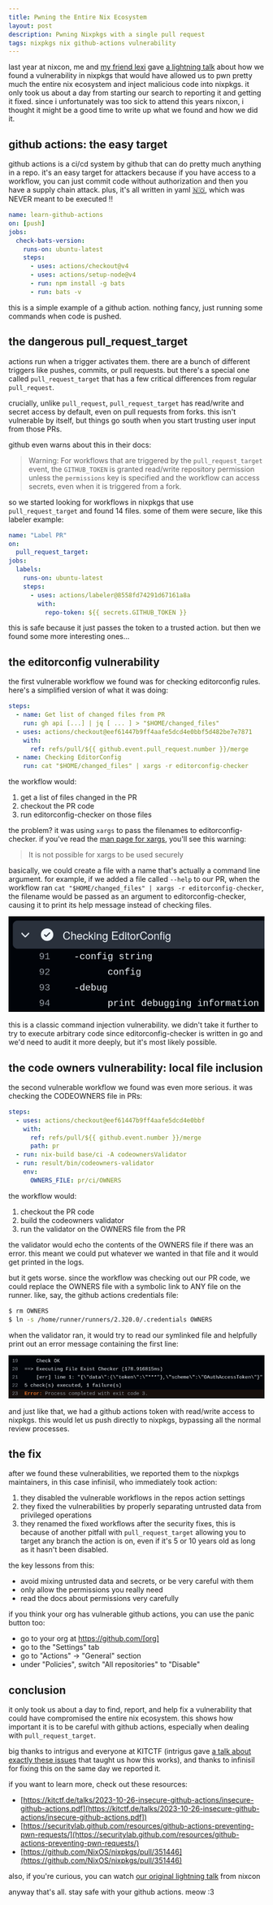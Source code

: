 ```yaml
---
title: Pwning the Entire Nix Ecosystem
layout: post
description: Pwning Nixpkgs with a single pull request
tags: nixpkgs nix github-actions vulnerability
---
```


last year at nixcon, me and [my friend lexi](https://mastodon.catgirl.cloud/@49016) gave [a lightning talk](youtube.com/live/_7wqXN-7ebw?t=38450s) about how we found a vulnerability in nixpkgs that would have allowed us to pwn pretty much the entire nix ecosystem and inject malicious code into nixpkgs. it only took us about a day from starting our search to reporting it and getting it fixed. since i unfortunately was too sick to attend this years nixcon, i thought it might be a good time to write up what we found and how we did it.

## github actions: the easy target

github actions is a ci/cd system by github that can do pretty much anything in a repo. it's an easy target for attackers because if you have access to a workflow, you can just commit code without authorization and then you have a supply chain attack. plus, it's all written in yaml [🇳🇴](https://ruudvanasseldonk.com/2023/01/11/the-yaml-document-from-hell), which was NEVER meant to be executed !!



```yaml
name: learn-github-actions
on: [push]
jobs:
  check-bats-version:
    runs-on: ubuntu-latest
    steps:
      - uses: actions/checkout@v4
      - uses: actions/setup-node@v4
      - run: npm install -g bats
      - run: bats -v
```

this is a simple example of a github action. nothing fancy, just running some commands when code is pushed.

## the dangerous pull_request_target

actions run when a trigger activates them. there are a bunch of different triggers like pushes, commits, or pull requests. but there's a special one called `pull_request_target` that has a few critical differences from regular `pull_request`.

crucially, unlike `pull_request`, `pull_request_target` has read/write and secret access by default, even on pull requests from forks. this isn't vulnerable by itself, but things go south when you start trusting user input from those PRs.

github even warns about this in their docs:

> Warning: For workflows that are triggered by the `pull_request_target` event, the `GITHUB_TOKEN` is granted read/write repository permission unless the `permissions` key is specified and the workflow can access secrets, even when it is triggered from a fork.

so we started looking for workflows in nixpkgs that use `pull_request_target` and found 14 files. some of them were secure, like this labeler example:

```yaml
name: "Label PR"
on:
  pull_request_target:
jobs:
  labels:
    runs-on: ubuntu-latest
    steps:
      - uses: actions/labeler@8558fd74291d67161a8a
        with:
          repo-token: ${{ secrets.GITHUB_TOKEN }}
```

this is safe because it just passes the token to a trusted action. but then we found some more interesting ones...

## the editorconfig vulnerability

the first vulnerable workflow we found was for checking editorconfig rules. here's a simplified version of what it was doing:

```yaml
steps:
  - name: Get list of changed files from PR
    run: gh api [...] | jq [ ... ] > "$HOME/changed_files"
  - uses: actions/checkout@eef61447b9ff4aafe5dcd4e0bbf5d482be7e7871
    with:
      ref: refs/pull/${{ github.event.pull_request.number }}/merge
  - name: Checking EditorConfig
    run: cat "$HOME/changed_files" | xargs -r editorconfig-checker
```
the workflow would:
1. get a list of files changed in the PR
2. checkout the PR code
3. run editorconfig-checker on those files

the problem? it was using `xargs` to pass the filenames to editorconfig-checker. if you've read the [man page for xargs](https://man7.org/linux/man-pages/man1/xargs.1.html#:~:text=It%20is%20not%20possible%20for%20xargs%20to%20be%20used%20securely), you'll see this warning:

> It is not possible for xargs to be used securely

basically, we could create a file with a name that's actually a command line argument. for example, if we added a file called `--help` to our PR, when the workflow ran `cat "$HOME/changed_files" | xargs -r editorconfig-checker`, the filename would be passed as an argument to editorconfig-checker, causing it to print its help message instead of checking files.

![editor config run with help output](/assets/images/posts/editor-config-run.png)

this is a classic command injection vulnerability. we didn't take it further to try to execute arbitrary code since editorconfig-checker is written in go and we'd need to audit it more deeply, but it's most likely possible.

## the code owners vulnerability: local file inclusion

the second vulnerable workflow we found was even more serious. it was checking the CODEOWNERS file in PRs:

```yaml
steps:
  - uses: actions/checkout@eef61447b9ff4aafe5dcd4e0bbf
    with:
      ref: refs/pull/${{ github.event.number }}/merge
      path: pr
  - run: nix-build base/ci -A codeownersValidator
  - run: result/bin/codeowners-validator
    env:
      OWNERS_FILE: pr/ci/OWNERS
```

the workflow would:
1. checkout the PR code
2. build the codeowners validator
3. run the validator on the OWNERS file from the PR

the validator would echo the contents of the OWNERS file if there was an error. this meant we could put whatever we wanted in that file and it would get printed in the logs.

but it gets worse. since the workflow was checking out our PR code, we could replace the OWNERS file with a symbolic link to ANY file on the runner. like, say, the github actions credentials file:

```bash
$ rm OWNERS
$ ln -s /home/runner/runners/2.320.0/.credentials OWNERS
```

when the validator ran, it would try to read our symlinked file and helpfully print out an error message containing the first line:


![screenshot of error message including censored token](/assets/images/posts/codeowners-error.png)

and just like that, we had a github actions token with read/write access to nixpkgs. this would let us push directly to nixpkgs, bypassing all the normal review processes.

## the fix

after we found these vulnerabilities, we reported them to the nixpkgs maintainers, in this case infinisil, who immediately took action:

1. they disabled the vulnerable workflows in the repos action settings
2. they fixed the vulnerabilities by properly separating untrusted data from privileged operations
3. they renamed the fixed workflows after the security fixes, this is because of another pitfall with `pull_request_target` allowing you to target any branch the action is on, even if it's 5 or 10 years old as long as it hasn't been disabled.

the key lessons from this:
- avoid mixing untrusted data and secrets, or be very careful with them
- only allow the permissions you really need
- read the docs about permissions very carefully

if you think your org has vulnerable github actions, you can use the panic button too:
- go to your org at https://github.com/[org]
- go to the "Settings" tab
- go to "Actions" → "General" section
- under "Policies", switch "All repositories" to "Disable"

## conclusion

it only took us about a day to find, report, and help fix a vulnerability that could have compromised the entire nix ecosystem. this shows how important it is to be careful with github actions, especially when dealing with `pull_request_target`.

big thanks to intrigus and everyone at KITCTF (intrigus gave [a talk about exactly these issues](https://kitctf.de/learning/insecure-github-actions) that taught us how this works), and thanks to infinisil for fixing this on the same day we reported it.

if you want to learn more, check out these resources:
- [https://kitctf.de/talks/2023-10-26-insecure-github-actions/insecure-github-actions.pdf](https://kitctf.de/talks/2023-10-26-insecure-github-actions/insecure-github-actions.pdf])
- [https://securitylab.github.com/resources/github-actions-preventing-pwn-requests/](https://securitylab.github.com/resources/github-actions-preventing-pwn-requests/)
- [https://github.com/NixOS/nixpkgs/pull/351446](https://github.com/NixOS/nixpkgs/pull/351446)

also, if you're curious, you can watch [our original lightning talk](https://youtube.com/live/_7wqXN-7ebw?t=38450s) from nixcon

anyway that's all. stay safe with your github actions. meow :3
